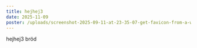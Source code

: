 ```yaml
---
title: hejhej3
date: 2025-11-09
poster: /uploads/screenshot-2025-09-11-at-23-35-07-get-favicon-from-a-website-url-online-webutility.io.png
---
```

hejhej3 bröd

